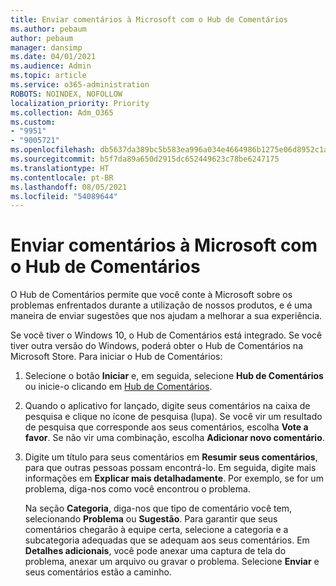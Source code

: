 ```yaml
---
title: Enviar comentários à Microsoft com o Hub de Comentários
ms.author: pebaum
author: pebaum
manager: dansimp
ms.date: 04/01/2021
ms.audience: Admin
ms.topic: article
ms.service: o365-administration
ROBOTS: NOINDEX, NOFOLLOW
localization_priority: Priority
ms.collection: Adm_O365
ms.custom:
- "9951"
- "9005721"
ms.openlocfilehash: db5637da389bc5b583ea996a034e4664986b1275e06d8952c1a64d6f8aa302d8
ms.sourcegitcommit: b5f7da89a650d2915dc652449623c78be6247175
ms.translationtype: HT
ms.contentlocale: pt-BR
ms.lasthandoff: 08/05/2021
ms.locfileid: "54089644"
---
```

# <a name="send-feedback-to-microsoft-with-feedback-hub"></a>Enviar comentários à Microsoft com o Hub de Comentários

O Hub de Comentários permite que você conte à Microsoft sobre os problemas enfrentados durante a utilização de nossos produtos, e é uma maneira de enviar sugestões que nos ajudam a melhorar a sua experiência.

Se você tiver o Windows 10, o Hub de Comentários está integrado. Se você tiver outra versão do Windows, poderá obter o Hub de Comentários na Microsoft Store. Para iniciar o Hub de Comentários: 

1. Selecione o botão **Iniciar** e, em seguida, selecione **Hub de Comentários** ou inicie-o clicando em [Hub de Comentários](feedback-hub://).

1. Quando o aplicativo for lançado, digite seus comentários na caixa de pesquisa e clique no ícone de pesquisa (lupa). Se você vir um resultado de pesquisa que corresponde aos seus comentários, escolha **Vote a favor**. Se não vir uma combinação, escolha **Adicionar novo comentário**.

1. Digite um título para seus comentários em **Resumir seus comentários**, para que outras pessoas possam encontrá-lo. Em seguida, digite mais informações em **Explicar mais detalhadamente**. Por exemplo, se for um problema, diga-nos como você encontrou o problema.

    Na seção **Categoria**, diga-nos que tipo de comentário você tem, selecionando **Problema** ou **Sugestão**. Para garantir que seus comentários chegarão à equipe certa, selecione a categoria e a subcategoria adequadas que se adequam aos seus comentários. Em **Detalhes adicionais**, você pode anexar uma captura de tela do problema, anexar um arquivo ou gravar o problema. Selecione **Enviar** e seus comentários estão a caminho.


